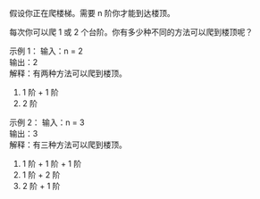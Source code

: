 假设你正在爬楼梯。需要 n 阶你才能到达楼顶。

每次你可以爬 1 或 2 个台阶。你有多少种不同的方法可以爬到楼顶呢？

示例 1：
输入：n = 2  
输出：2  
解释：有两种方法可以爬到楼顶。

1. 1 阶 + 1 阶
2. 2 阶

示例 2：
输入：n = 3  
输出：3  
解释：有三种方法可以爬到楼顶。

1. 1 阶 + 1 阶 + 1 阶
2. 1 阶 + 2 阶
3. 2 阶 + 1 阶  